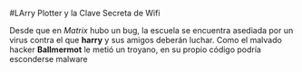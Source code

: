 #LArry Plotter y la Clave Secreta de Wifi

Desde que en *Matrix* hubo un bug, la escuela se encuentra asediada por un virus contra el que **harry** y sus amigos deberán luchar.
Como el malvado hacker **Ballmermot** le metió un troyano, 
en su propio código podría esconderse malware